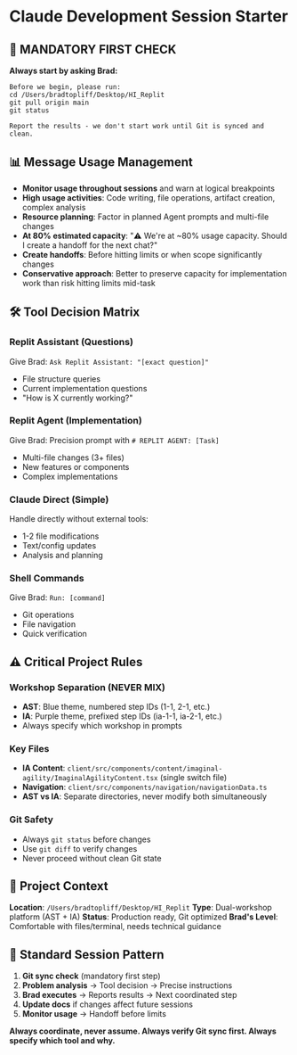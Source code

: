 # Claude Development Session Starter

## 🚨 MANDATORY FIRST CHECK
**Always start by asking Brad:**
```
Before we begin, please run:
cd /Users/bradtopliff/Desktop/HI_Replit
git pull origin main
git status

Report the results - we don't start work until Git is synced and clean.
```

## 📊 **Message Usage Management**
- **Monitor usage throughout sessions** and warn at logical breakpoints
- **High usage activities**: Code writing, file operations, artifact creation, complex analysis
- **Resource planning**: Factor in planned Agent prompts and multi-file changes
- **At 80% estimated capacity**: "⚠️ We're at ~80% usage capacity. Should I create a handoff for the next chat?"
- **Create handoffs**: Before hitting limits or when scope significantly changes
- **Conservative approach**: Better to preserve capacity for implementation work than risk hitting limits mid-task

## 🛠️ **Tool Decision Matrix**

### **Replit Assistant (Questions)**
Give Brad: `Ask Replit Assistant: "[exact question]"`
- File structure queries
- Current implementation questions
- "How is X currently working?"

### **Replit Agent (Implementation)**  
Give Brad: Precision prompt with `# REPLIT AGENT: [Task]`
- Multi-file changes (3+ files)
- New features or components
- Complex implementations

### **Claude Direct (Simple)**
Handle directly without external tools:
- 1-2 file modifications
- Text/config updates
- Analysis and planning

### **Shell Commands**
Give Brad: `Run: [command]`
- Git operations
- File navigation
- Quick verification

## ⚠️ **Critical Project Rules**

### **Workshop Separation (NEVER MIX)**
- **AST**: Blue theme, numbered step IDs (1-1, 2-1, etc.)
- **IA**: Purple theme, prefixed step IDs (ia-1-1, ia-2-1, etc.)
- Always specify which workshop in prompts

### **Key Files**
- **IA Content**: `client/src/components/content/imaginal-agility/ImaginalAgilityContent.tsx` (single switch file)
- **Navigation**: `client/src/components/navigation/navigationData.ts`
- **AST vs IA**: Separate directories, never modify both simultaneously

### **Git Safety**
- Always `git status` before changes
- Use `git diff` to verify changes
- Never proceed without clean Git state

## 📁 **Project Context**
**Location**: `/Users/bradtopliff/Desktop/HI_Replit`
**Type**: Dual-workshop platform (AST + IA)
**Status**: Production ready, Git optimized
**Brad's Level**: Comfortable with files/terminal, needs technical guidance

## 🎯 **Standard Session Pattern**
1. **Git sync check** (mandatory first step)
2. **Problem analysis** → Tool decision → Precise instructions
3. **Brad executes** → Reports results → Next coordinated step
4. **Update docs** if changes affect future sessions
5. **Monitor usage** → Handoff before limits

**Always coordinate, never assume. Always verify Git sync first. Always specify which tool and why.**